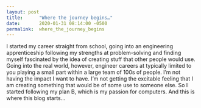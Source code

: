 ```yaml
---
layout: post
title:      "Where the journey begins…"
date:       2020-01-31 08:14:00 -0500
permalink:  where_the_journey_begins
---
```


I started my career straight from school, going into an engineering apprenticeship following my strengths at problem-solving and finding myself fascinated by the idea of creating stuff that other people would use. Going into the real world, however, engineer careers at typically limited to you playing a small part within a large team of 100s of people. I’m not having the impact I want to have. I’m not getting the excitable feeling that I am creating something that would be of some use to someone else. So I started following my plan B, which is my passion for computers. And this is where this blog starts…

